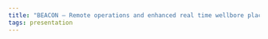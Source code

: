 ```yaml
---
title: "BEACON – Remote operations and enhanced real time wellbore placement through evolving LWD technologies. (Arve K. Thorsen, Baker Hughes INTEQ )"
tags: presentation 
---
```

